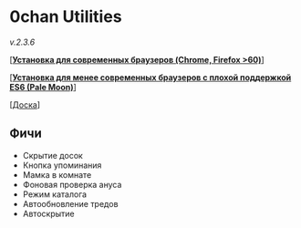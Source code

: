 # 0chan Utilities
*v.2.3.6*

[<b><a href="https://github.com/devarped/0chan-utilities/raw/master/src/0chan-utilities.user.js">Установка для современных браузеров (Chrome, Firefox >60)</a></b>]

[<b><a href="https://github.com/devarped/0chan-utilities/raw/master/es5/0chan-utilities.user.js">Установка для менее современных браузеров с плохой поддержкой ES6 (Pale Moon)</a></b>] 

[<a href="https://www.0chan.pl/sudo/">Доска</a>]
## Фичи
* Скрытие досок
* Кнопка упоминания
* Мамка в комнате
* Фоновая проверка ануса
* Режим каталога
* Автообновление тредов
* Автоскрытие
